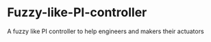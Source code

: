 # Fuzzy-like-PI-controller
A fuzzy like PI controller to help engineers and makers their actuators  
